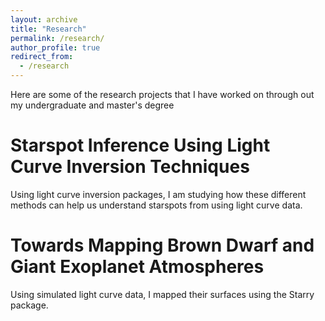 ```yaml
---
layout: archive
title: "Research"
permalink: /research/
author_profile: true
redirect_from:
  - /research
---
```


Here are some of the research projects that I have worked on through out my undergraduate and master's degree

Starspot Inference Using Light Curve Inversion Techniques
=========================================================
Using light curve inversion packages, I am studying how these different methods can help us understand starspots from using light curve data. 

Towards Mapping Brown Dwarf and Giant Exoplanet Atmospheres
=========================================================
Using simulated light curve data, I mapped their surfaces using the Starry package. 
